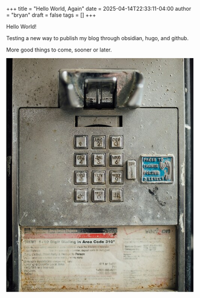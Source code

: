 +++
title = "Hello World, Again"
date = 2025-04-14T22:33:11-04:00
author = "bryan"
draft = false
tags = []
+++

Hello World!

Testing a new way to publish my blog through obsidian, hugo, and github.

More good things to come, sooner or later.


![](91adf0f79fd3db90854765eb92d16fd2_MD5.jpg)
